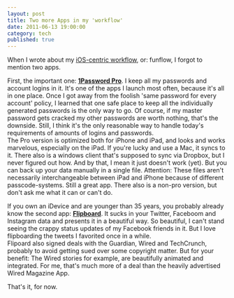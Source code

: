 ```yaml
---
layout: post
title: Two more Apps in my 'workflow'
date: 2011-06-13 19:00:00
category: tech
published: true
---
```


When I wrote about my [iOS-centric workflow](https://blog.timmschoof.com/2011/06/05/my-iOS-workflow), or: funflow, I forgot to mention two apps.

First, the important one: [**1Password Pro**](http://itunes.apple.com/us/app/1password-pro/id319898689?mt=8). I keep all my passwords and account logins in it. It's one of the apps I launch most often, because it's all in one place. Once I got away from the foolish 'same password for every account' policy, I learned that one safe place to keep all the individually generated passwords is the only way to go. Of course, if my master password gets cracked my other passwords are worth nothing, that's the downside. Still, I think it's the only reasonable way to handle today's requirements of amounts of logins and passwords.  
The Pro version is optimized both for iPhone and iPad, and looks and works marvelous, especially on the iPad. If you're lucky and use a Mac, it syncs to it. There also is a windows client that's supposed to sync via Dropbox, but I never figured out how. And by that, I mean it just doesn't work (yet). But you can back up your data manually in a single file. Attention: These files aren't necessarily interchangeable between iPad and iPhone because of different passcode-systems. Still a great app. There also is a non-pro version, but don't ask me what it can or can't do. 

If you own an iDevice and are younger than 35 years, you probably already know the second app: [**Flipboard**](http://itunes.apple.com/us/app/flipboard/id358801284?mt=8). It sucks in your Twitter, Faceboom and Instagram data and presents it in a beautiful way. So beautiful, I can't stand seeing the crappy status updates of my Facebook friends in it. But I love flipboarding the tweets I favorited once in a while.  
Flipoard also signed deals with the Guardian, Wired and TechCrunch, probably to avoid getting sued over some copyright matter. But for your benefit: The Wired stories for example, are beautifully animated and integrated. For me, that's much more of a deal than the heavily advertised Wired Magazine App.

That's it, for now.
